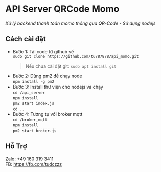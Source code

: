 # API Server QRCode Momo 
*Xử lý backend thanh toán momo thông qua QR-Code - Sử dụng nodejs*  

## Cách cài đặt
- Bước 1: Tải code từ github về  
  `sudo git clone https://github.com/tu787878/api_momo.git`  
  > Nếu chưa cài đặt git: `sudo apt install git`  
- Bước 2: Dùng pm2 để chạy node  
  `npm install -g pm2`  
- Bước 3: Install thư viện cho nodejs và chạy  
  `cd /api_server`  
  `npm install`  
  `pm2 start index.js`  
  `cd ..`  
- Bước 4: Tương tự với broker mqtt  
  `cd /broker_mqtt`  
  `npm install`  
  `pm2 start broker.js`  
  
## Hỗ Trợ
Zalo: +49 160 319 3411  
FB: https://fb.com/tudczzz
